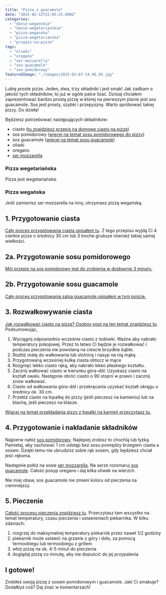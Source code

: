 ```yaml
---
title: "Pizza z guacamole"
date: "2015-02-12T22:05:25.000Z"
categories: 
  - "danie-weganskie"
  - "danie-wegetarianskie"
  - "pizza-weganska"
  - "pizza-wegetarianska"
  - "przepis-na-pizze"
tags: 
  - "oliwki"
  - "oregano"
  - "ser-mozzarella"
  - "sos-guacamole"
  - "sos-pomidorowy"
featuredImage: "./images/2015-02-07-14.46.59.jpg"
---
```


Lubię proste pizze. Jeden, dwa, trzy składniki i jest smak! Jak zadbam o jakość tych składników, to już w ogóle palce lizać. Dzisiaj chciałem zaprezentować bardzo prostą pizzę w której na pierwszym planie jest sos guacamole. Sos jest prosty, szybki i przepyszny. Warto spróbować takiej pizzy. Do dzieła!

Będziesz potrzebować następujących składników:

- ciasto (<a title="Przepis na ciasto na pizzę" href="/przepis-na-ciasto-na-pizze/">tu znajdziesz przepis na domowe ciasto na pizzę</a>)
- sos pomidorowy (<a title="Sos pomidorowy" href="/sos-pomidorowy/">więcej na temat sosu pomidorowego do pizzy</a>)
- sos guacamole (<a title="Sos guacamole" href="/sos-guacamole/">więcej na temat sosu guacamole</a>)
- oliwki
- oregano
- <a title="Jaki ser wybrać do pizzy?" href="/jaki-ser-wybrac-do-pizzy/">ser mozzarella</a>

### Pizza wegetariańska

Pizza jest wegetariańska.

### Pizza wegańska

Jeśli zamienisz ser mozzarella na inny, otrzymasz pizzę wegańską.

## 1\. Przygotowanie ciasta

<a title="Przepis na ciasto na pizzę" href="/przepis-na-ciasto-na-pizze/">Cały proces przygotowania ciasta opisałem tu</a>. Z tego przepisu wyjdą Ci 4 cienkie pizze o średnicy 30 cm lub 3 troche grubsze również takiej samej wielkości.

## 2a. Przygotowanie sosu pomidorowego

<a title="Sos pomidorowy" href="/sos-pomidorowy/">Mój przepis na sos pomidorowy jest do zrobienia w dosłownie 3 minuty.</a>

## 2b. Przygotowanie sosu guacamole

<a title="Sos guacamole" href="/sos-guacamole/">Cały proces przygotowania salsa guacamole opisałem w tym poście.</a>

## 3\. Rozwałkowywanie ciasta

<a title="Jak wałkować ciasto do pizzy?" href="/jak-walkowac-ciasto-pizzy/">Jak rozwałkować ciasto na pizzę? Osobny post na ten temat znajdziesz tu</a>. Podsumowując,

1. Wyciągnij odpowiednio wcześnie ciasto z lodówki. Ważne aby nabrało temperatury pokojowej. Przez to łatwo Ci będzie je rozwałkować i podczas pieczenia nie powstaną na cieście brzydkie bąble.
2. Rozłóż matę do wałkowania lub stolnicę i nasyp na nią mąkę.
3. Przygotowaną wcześniej kulkę ciasta obtocz w mące
4. Rozgnięć lekko ciasto ręką, aby nabrało lekko płaskiego kształtu.
5. Zacznij wałkować ciasto w kierunku góra-dół. Uzyskasz ciasto na kształt owalu. Następnie obróć ciasto o 90 stopni w prawo i zacznij znów wałkować.
6. Ciasto od wałkowania góra-dół i przekręcania uzyskać kształt okręgu o średnicy ok. 30 cm.
7. Przełóż ciasto na łopatkę do pizzy (jeśli pieczesz na kamieniu) lub na blachę, jeśli pieczesz na blasze.

<a title="Jak wkładać pizzę na gorący kamień?" href="/jak-wkladac-pizze-na-goracy-kamien/">Więcej na temat przekładania pizzy z łopatki na kamień przeczytasz tu.</a>

## 4\. Przygotowanie i nakładanie składników

Najpierw nałóż <a title="Sos pomidorowy" href="/sos-pomidorowy/">sos pomidorowy</a>. Najlepiej zrobisz to chochlą lub łyżką. Pamietaj, aby zachować 1 cm odstęp bez sosu pomiędzy brzegiem ciasta a sosem. Dzięki temu nie ubrudzisz sobie rąk sosem, gdy będziesz chciał jeść rękoma.

Następnie połóż na sosie <a title="Jaki ser wybrać do pizzy?" href="/jaki-ser-wybrac-do-pizzy/">ser mozzarella</a>. Na serze rozsmaruj <a title="Sos guacamole" href="/sos-guacamole/">sos guacamole</a>. Całość posyp oregano i daj kilka oliwek na wierzch.

Nie miej obaw, sos guacamole nie zmieni koloru od pieczenia na ciemniejszy.

## 5\. Pieczenie

<a title="Pieczenie pizzy" href="/pieczenie-pizzy/">Całość procesu pieczenia znajdziesz tu</a>. Przeczytasz tam wszystko na temat temperatury, czasu pieczenia i ustawieniach piekarnika. W kilku zdaniach:

1. rozgrzej do maksymalnej temperatury piekarnik przez nawet 1/2 godziny
2. piekarnik może ustawić na grzanie z góry i dołu, za pomocą termoobiegu lub termoobiegu z grillem
3. włoż pizzę na ok. 4-5 minut do pieczenia
4. doglądaj pizzę co minutę, aby nie dopuścić do jej przypalenia

## I gotowe!

Zrobiłeś swoją pizzę z sosem pomidorowym i guacamole. Jaki Ci smakuje? Dodałbyś coś? Daj znać w komentarzach!
